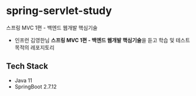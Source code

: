# spring-servlet-study
스프링 MVC 1편 - 백엔드 웹개발 핵심기술

- 인프런 김영한님 **스프링 MVC 1편 - 백엔드 웹개발 핵심기술**을 듣고 학습 및 테스트 목적의 레포지토리

## Tech Stack
- Java 11
- SpringBoot 2.7.12
